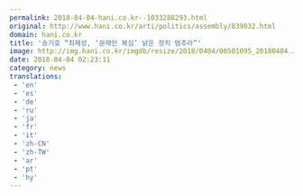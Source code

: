 ```yaml
---
permalink: 2018-04-04-hani.co.kr--1033288293.html
original: http://www.hani.co.kr/arti/politics/assembly/839032.html
domain: hani.co.kr
title: '송기호 “최재성, ‘문재인 복심’ 낡은 정치 멈추라”'
image: http://img.hani.co.kr/imgdb/resize/2018/0404/00501095_20180404.JPG
date: 2018-04-04 02:23:11
category: news
translations: 
 - 'en'
 - 'es'
 - 'de'
 - 'ru'
 - 'ja'
 - 'fr'
 - 'it'
 - 'zh-CN'
 - 'zh-TW'
 - 'ar'
 - 'pt'
 - 'hy'
---
```


